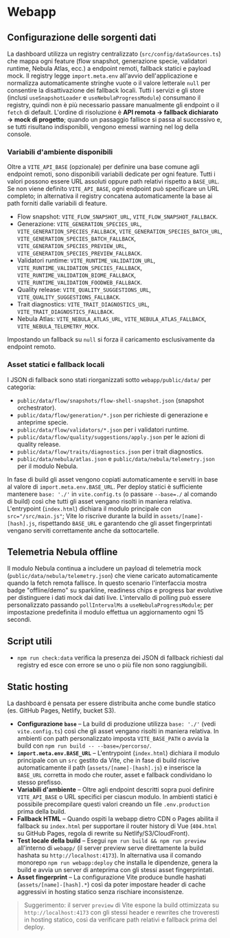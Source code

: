 # Webapp

## Configurazione delle sorgenti dati

La dashboard utilizza un registry centralizzato (`src/config/dataSources.ts`) che mappa ogni feature
(flow snapshot, generazione specie, validatori runtime, Nebula Atlas, ecc.) a endpoint remoti,
fallback statici e payload mock. Il registry legge `import.meta.env` all'avvio dell'applicazione e
normalizza automaticamente stringhe vuote o il valore letterale `null` per consentire la disattivazione
dei fallback locali. Tutti i servizi e gli store (inclusi `useSnapshotLoader` e
`useNebulaProgressModule`) consumano il registry, quindi non è più necessario passare manualmente gli
endpoint o il `fetch` di default. L'ordine di risoluzione è **API remota → fallback dichiarato → mock
di progetto**; quando un passaggio fallisce si passa al successivo e, se tutti risultano indisponibili,
vengono emessi warning nel log della console.

### Variabili d'ambiente disponibili

Oltre a `VITE_API_BASE` (opzionale) per definire una base comune agli endpoint remoti, sono disponibili
variabili dedicate per ogni feature. Tutti i valori possono essere URL assoluti oppure path relativi
rispetto a `BASE_URL`. Se non viene definito `VITE_API_BASE`, ogni endpoint può specificare un URL
completo; in alternativa il registry concatena automaticamente la base ai path forniti dalle variabili
di feature.

- Flow snapshot: `VITE_FLOW_SNAPSHOT_URL`, `VITE_FLOW_SNAPSHOT_FALLBACK`.
- Generazione: `VITE_GENERATION_SPECIES_URL`, `VITE_GENERATION_SPECIES_FALLBACK`,
  `VITE_GENERATION_SPECIES_BATCH_URL`, `VITE_GENERATION_SPECIES_BATCH_FALLBACK`,
  `VITE_GENERATION_SPECIES_PREVIEW_URL`, `VITE_GENERATION_SPECIES_PREVIEW_FALLBACK`.
- Validatori runtime: `VITE_RUNTIME_VALIDATION_URL`, `VITE_RUNTIME_VALIDATION_SPECIES_FALLBACK`,
  `VITE_RUNTIME_VALIDATION_BIOME_FALLBACK`, `VITE_RUNTIME_VALIDATION_FOODWEB_FALLBACK`.
- Quality release: `VITE_QUALITY_SUGGESTIONS_URL`, `VITE_QUALITY_SUGGESTIONS_FALLBACK`.
- Trait diagnostics: `VITE_TRAIT_DIAGNOSTICS_URL`, `VITE_TRAIT_DIAGNOSTICS_FALLBACK`.
- Nebula Atlas: `VITE_NEBULA_ATLAS_URL`, `VITE_NEBULA_ATLAS_FALLBACK`, `VITE_NEBULA_TELEMETRY_MOCK`.

Impostando un fallback su `null` si forza il caricamento esclusivamente da endpoint remoto.

### Asset statici e fallback locali

I JSON di fallback sono stati riorganizzati sotto `webapp/public/data/` per categoria:

- `public/data/flow/snapshots/flow-shell-snapshot.json` (snapshot orchestrator).
- `public/data/flow/generation/*.json` per richieste di generazione e anteprime specie.
- `public/data/flow/validators/*.json` per i validatori runtime.
- `public/data/flow/quality/suggestions/apply.json` per le azioni di quality release.
- `public/data/flow/traits/diagnostics.json` per i trait diagnostics.
- `public/data/nebula/atlas.json` e `public/data/nebula/telemetry.json` per il modulo Nebula.

In fase di build gli asset vengono copiati automaticamente e serviti in base al valore di
`import.meta.env.BASE_URL`. Per deploy statici è sufficiente mantenere `base: './'` in `vite.config.ts`
(o passare `--base=./` al comando di build) così che tutti gli asset vengano risolti in maniera
relativa. L'entrypoint (`index.html`) dichiara il modulo principale con `src="/src/main.js"`; Vite lo
riscrive durante la build in `assets/[name]-[hash].js`, rispettando `BASE_URL` e garantendo che gli
asset fingerprintati vengano serviti correttamente anche da sottocartelle.

## Telemetria Nebula offline

Il modulo Nebula continua a includere un payload di telemetria mock (`public/data/nebula/telemetry.json`)
che viene caricato automaticamente quando la fetch remota fallisce. In questo scenario l'interfaccia mostra
badge "offline/demo" su sparkline, readiness chips e progress bar evolutive per distinguere i dati mock dai
dati live. L'intervallo di polling può essere personalizzato passando `pollIntervalMs` a
`useNebulaProgressModule`; per impostazione predefinita il modulo effettua un aggiornamento ogni 15 secondi.

## Script utili

- `npm run check:data` verifica la presenza dei JSON di fallback richiesti dal registry ed esce con errore
  se uno o più file non sono raggiungibili.

## Static hosting

La dashboard è pensata per essere distribuita anche come bundle statico (es. GitHub Pages, Netlify, bucket S3).

- **Configurazione `base`** – La build di produzione utilizza `base: './'` (vedi `vite.config.ts`) così che gli asset
  vengano risolti in maniera relativa. In ambienti con path personalizzato imposta `VITE_BASE_PATH` o avvia la build
  con `npm run build -- --base=/percorso/`.
- **`import.meta.env.BASE_URL`** – L'entrypoint (`index.html`) dichiara il modulo principale con un `src`
  gestito da Vite, che in fase di build riscrive automaticamente il path (`assets/[name]-[hash].js`) e
  inserisce la `BASE_URL` corretta in modo che router, asset e fallback condividano lo stesso prefisso.
- **Variabili d'ambiente** – Oltre agli endpoint descritti sopra puoi definire `VITE_API_BASE` o URL specifici per ciascun
  modulo. In ambienti statici è possibile precompilare questi valori creando un file `.env.production` prima della build.
- **Fallback HTML** – Quando ospiti la webapp dietro CDN o Pages abilita il fallback su `index.html` per supportare il router
  history di Vue (`404.html` su GitHub Pages, regola di rewrite su Netlify/S3/CloudFront).
- **Test locale della build** – Esegui `npm run build && npm run preview` all'interno di `webapp/` (il
  server preview serve direttamente la build hashata su `http://localhost:4173`). In alternativa usa il
  comando monorepo `npm run webapp:deploy` che installa le dipendenze, genera la build e avvia un server
  di anteprima con gli stessi asset fingerprintati.
- **Asset fingerprint** – La configurazione Vite produce bundle hashati (`assets/[name]-[hash].*`) così da poter impostare
  header di cache aggressivi in hosting statico senza rischiare inconsistenze.

> Suggerimento: il server `preview` di Vite espone la build ottimizzata su `http://localhost:4173` con gli stessi header
> e rewrites che troveresti in hosting statico, così da verificare path relativi e fallback prima del deploy.
